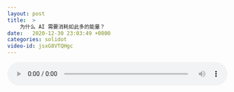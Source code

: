 ```yaml
---
layout: post
title:  >
    为什么 AI 需要消耗如此多的能量？
date:   2020-12-30 23:03:49 +0800
categories: solidot
video-id: jsxG8VTQHgc
---
```


<audio src="/assets/04a58eb775bfd9ae9b341ad2e177b03d.mp3" style="width: 100%;" controls></audio>

